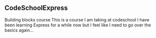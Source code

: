 ## CodeSchoolExpress
Building blocks course 
This is a course I am taking at codeschool
I have been learning Express for a while now but I feel like I need to go over the basics again...
